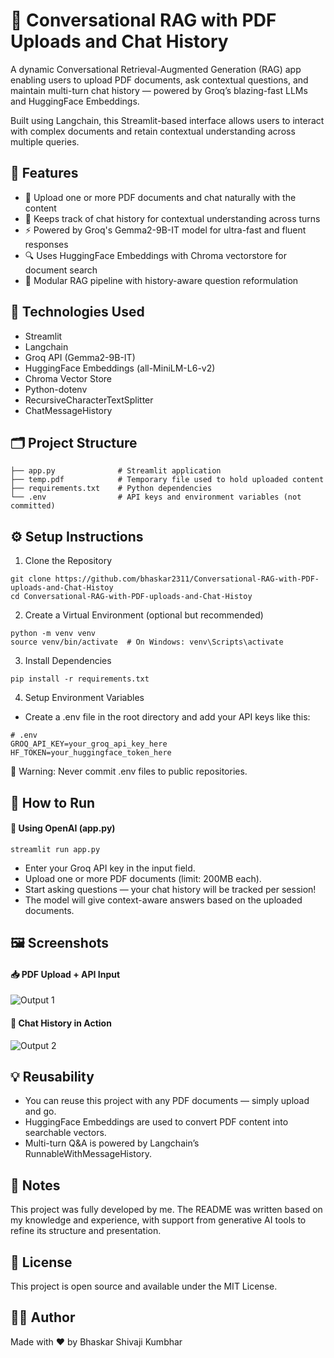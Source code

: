 # 🧾 Conversational RAG with PDF Uploads and Chat History

A dynamic Conversational Retrieval-Augmented Generation (RAG) app enabling users to upload PDF documents, ask contextual questions, and maintain multi-turn chat history — powered by Groq’s blazing-fast LLMs and HuggingFace Embeddings.

Built using Langchain, this Streamlit-based interface allows users to interact with complex documents and retain contextual understanding across multiple queries.

## 📌 Features
* 📄 Upload one or more PDF documents and chat naturally with the content
* 🧠 Keeps track of chat history for contextual understanding across turns
* ⚡ Powered by Groq's Gemma2-9B-IT model for ultra-fast and fluent responses
* 🔍 Uses HuggingFace Embeddings with Chroma vectorstore for document search
* 🧰 Modular RAG pipeline with history-aware question reformulation

## 🧠 Technologies Used
* Streamlit
* Langchain
* Groq API (Gemma2-9B-IT)
* HuggingFace Embeddings (all-MiniLM-L6-v2)
* Chroma Vector Store
* Python-dotenv
* RecursiveCharacterTextSplitter
* ChatMessageHistory

## 🗂 Project Structure
```
├── app.py              # Streamlit application
├── temp.pdf            # Temporary file used to hold uploaded content
├── requirements.txt    # Python dependencies
└── .env                # API keys and environment variables (not committed)
```

## ⚙️ Setup Instructions
1. Clone the Repository
```
git clone https://github.com/bhaskar2311/Conversational-RAG-with-PDF-uploads-and-Chat-Histoy
cd Conversational-RAG-with-PDF-uploads-and-Chat-Histoy
```
2. Create a Virtual Environment (optional but recommended)
```
python -m venv venv
source venv/bin/activate  # On Windows: venv\Scripts\activate
```
3. Install Dependencies
```
pip install -r requirements.txt
```
4. Setup Environment Variables
  * Create a .env file in the root directory and add your API keys like this:
```
# .env
GROQ_API_KEY=your_groq_api_key_here
HF_TOKEN=your_huggingface_token_here
```
🚨 Warning: Never commit .env files to public repositories.

## 🚀 How to Run
#### 🧠 Using OpenAI (app.py)
```
streamlit run app.py
```
* Enter your Groq API key in the input field.
* Upload one or more PDF documents (limit: 200MB each).
* Start asking questions — your chat history will be tracked per session!
* The model will give context-aware answers based on the uploaded documents.

## 🖼️ Screenshots
#### 📥 PDF Upload + API Input
![Output 1](https://github.com/user-attachments/assets/5b14be4b-2875-4a61-836a-ffdfc1b595f7)
#### 💬 Chat History in Action
![Output 2](https://github.com/user-attachments/assets/b1d8db89-7f23-4296-a041-d0f7c0337fad)

## 💡 Reusability
* You can reuse this project with any PDF documents — simply upload and go.
* HuggingFace Embeddings are used to convert PDF content into searchable vectors.
* Multi-turn Q&A is powered by Langchain’s RunnableWithMessageHistory.

## 📝 Notes
This project was fully developed by me. The README was written based on my knowledge and experience, with support from generative AI tools to refine its structure and presentation.

## 📄 License
This project is open source and available under the MIT License.

## 🙋‍♂️ Author
Made with ❤️ by Bhaskar Shivaji Kumbhar


